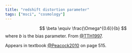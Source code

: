 ```yaml
---
title: "redshift distortion parameter"
tags: ["msci", "cosmology"]
--- 
```


$$
\beta \equiv \frac{\Omega^{0.6}}{b} 
$$
where $b$ is the bias parameter. From [@TTH1997](zotero://open-pdf/library/items/9L2CJ866).


Appears in textbook [@Peacock2010](zotero://open-pdf/library/items/BJL3Y77V) on page 515.